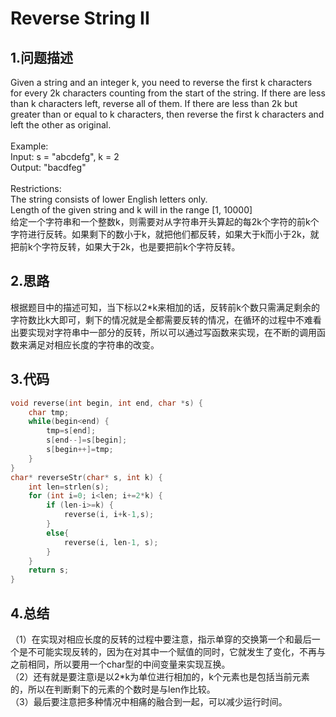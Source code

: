 Reverse String II
===

1.问题描述
---

Given a string and an integer k, you need to reverse the first k characters for every 2k characters counting from the start of the string. If there are less than k characters left, reverse all of them. If there are less than 2k but greater than or equal to k characters, then reverse the first k characters and left the other as original. <br>
<br>
Example:<br>
Input: s = "abcdefg", k = 2<br>
Output: "bacdfeg"<br>
<br>
Restrictions:<br> 
The string consists of lower English letters only.<br>
Length of the given string and k will in the range [1, 10000]<br>
给定一个字符串和一个整数k，则需要对从字符串开头算起的每2k个字符的前k个字符进行反转。如果剩下的数小于k，就把他们都反转，如果大于k而小于2k，就把前k个字符反转，如果大于2k，也是要把前k个字符反转。

2.思路
---

根据题目中的描述可知，当下标以2*k来相加的话，反转前k个数只需满足剩余的字符数比k大即可，剩下的情况就是全都需要反转的情况，在循环的过程中不难看出要实现对字符串中一部分的反转，所以可以通过写函数来实现，在不断的调用函数来满足对相应长度的字符串的改变。

3.代码
---

```c
void reverse(int begin, int end, char *s) {
    char tmp;
    while(begin<end) {
        tmp=s[end];
        s[end--]=s[begin];
        s[begin++]=tmp;
    }
}
char* reverseStr(char* s, int k) {
    int len=strlen(s);
    for (int i=0; i<len; i+=2*k) {
        if (len-i>=k) {
            reverse(i, i+k-1,s);
        }
        else{
            reverse(i, len-1, s);
        }
    }
    return s;
}
```

4.总结
---

（1）在实现对相应长度的反转的过程中要注意，指示单穿的交换第一个和最后一个是不可能实现反转的，因为在对其中一个赋值的同时，它就发生了变化，不再与之前相同，所以要用一个char型的中间变量来实现互换。<br>
（2）还有就是要注意i是以2*k为单位进行相加的，k个元素也是包括当前元素的，所以在判断剩下的元素的个数时是与len作比较。<br>
（3）最后要注意把多种情况中相痛的融合到一起，可以减少运行时间。
